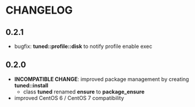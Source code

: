 # CHANGELOG

## 0.2.1

* bugfix: **tuned::profile::disk** to notify profile enable exec

## 0.2.0

* **INCOMPATIBLE CHANGE**: improved package management by creating **tuned::install**
  * class **tuned** renamed **ensure** to **package_ensure**
* improved CentOS 6 / CentOS 7 compatibility

